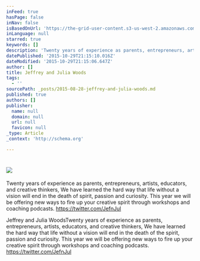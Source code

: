 ```yaml
---
inFeed: true
hasPage: false
inNav: false
isBasedOnUrl: 'https://the-grid-user-content.s3-us-west-2.amazonaws.com/d5e866dc-ff54-49e7-a747-ed4ed061673e.jpg'
inLanguage: null
starred: true
keywords: []
description: 'Twenty years of experience as parents, entrepreneurs, artists, educators, and creative thinkers, We have learned the hard way that life without a vision will end in the death of spirit, passion and curiosity. This year we will be offering new ways to fire up your creative spirit through workshops and coaching podcasts. https://twitter.com/JefnJul '
datePublished: '2015-10-29T21:15:10.016Z'
dateModified: '2015-10-29T21:15:06.647Z'
author: []
title: Jeffrey and Julia Woods
tags:
  - ''
sourcePath: _posts/2015-08-28-jeffrey-and-julia-woods.md
published: true
authors: []
publisher:
  name: null
  domain: null
  url: null
  favicon: null
_type: Article
_context: 'http://schema.org'

---
```

# ![](https://the-grid-user-content.s3-us-west-2.amazonaws.com/d5e866dc-ff54-49e7-a747-ed4ed061673e.jpg)

Twenty years of experience as parents, entrepreneurs, artists, educators, and creative thinkers, We have learned the hard way that life without a vision will end in the death of spirit, passion and curiosity. This year we will be offering new ways to fire up your creative spirit through workshops and coaching podcasts. https://twitter.com/JefnJul 

Jeffrey and Julia WoodsTwenty years of experience as parents, entrepreneurs, artists, educators, and creative thinkers, We have learned the hard way that life without a vision will end in the death of the spirit, passion and curiosity. This year we will be offering new ways to fire up your creative spirit through workshops and coaching podcasts. https://twitter.com/JefnJul